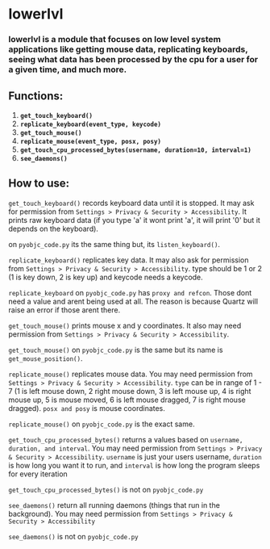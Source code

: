 # lowerlvl

### lowerlvl is a module that focuses on low level system applications like getting mouse data, replicating keyboards, seeing what data has been processed by the cpu for a user for a given time, and much more.

## Functions:

1. **`get_touch_keyboard()`**
2. **`replicate_keyboard(event_type, keycode)`**
3. **`get_touch_mouse()`**
4. **`replicate_mouse(event_type, posx, posy)`**
5. **`get_touch_cpu_processed_bytes(username, duration=10, interval=1)`**
6. **`see_daemons()`**

## How to use:

`get_touch_keyboard()` records keyboard data until it is stopped. It may ask for permission from 
`Settings > Privacy & Security > Accessibility`. It prints raw keyboard data (if you type 'a' it wont print 'a', it will print '0'
but it depends on the keyboard).

on `pyobjc_code.py` its the same thing but, its `listen_keyboard()`.

`replicate_keyboard()` replicates key data. It may also ask for permission from
`Settings > Privacy & Security > Accessibility`. type should be 1 or 2 (1 is key down, 2 is key up) and keycode needs a keycode.

`replicate_keyboard` on `pyobjc_code.py` has `proxy and refcon`. Those dont need a value and arent being used at all. The reason is because Quartz will raise an error if those arent there.

`get_touch_mouse()` prints mouse x and y coordinates. It also may need permission from
`Settings > Privacy & Security > Accessibility`.

`get_touch_mouse()` on `pyobjc_code.py` is the same but its name is `get_mouse_position()`.

`replicate_mouse()` replicates mouse data. You may need permission from
`Settings > Privacy & Security > Accessibility`. `type` can be in range of 1 - 7 (1 is left mouse down, 2 right mouse down, 3 is left mouse up, 4
is right mouse up, 5 is mouse moved, 6 is left mouse dragged, 7 is right mouse dragged).
`posx and posy` is mouse coordinates.

`replicate_mouse()` on `pyobjc_code.py` is the exact same.

`get_touch_cpu_processed_bytes()` returns a values based on `username, duration, and interval`. You may need permission from
`Settings > Privacy & Security > Accessibility`. `username` is just your users username, `duration` is how long you want it to run, and
`interval` is how long the program sleeps for every iteration

`get_touch_cpu_processed_bytes()` is not on `pyobjc_code.py`

`see_daemons()` return all running daemons (things that run in the background). You may need permission from
`Settings > Privacy & Security > Accessibility`

`see_daemons()` is not on `pyobjc_code.py`
